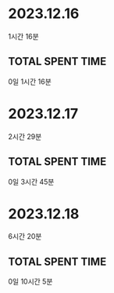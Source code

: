 


# 2023.12.16

1시간 16분


## TOTAL SPENT TIME

0일 1시간 16분


# 2023.12.17

2시간 29분


## TOTAL SPENT TIME

0일 3시간 45분


# 2023.12.18

6시간 20분


## TOTAL SPENT TIME

0일 10시간 5분
